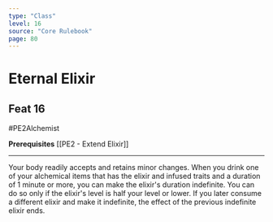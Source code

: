 ```yaml
---
type: "Class"
level: 16
source: "Core Rulebook"
page: 80
---
```

# Eternal Elixir
## Feat 16
#PE2Alchemist

**Prerequisites** [[PE2 - Extend Elixir]]

---
Your body readily accepts and retains minor changes. When you drink one of your alchemical items that has the elixir and infused traits and a duration of 1 minute or more, you can make the elixir's duration indefinite. You can do so only if the elixir's level is half your level or lower. If you later consume a different elixir and make it indefinite, the effect of the previous indefinite elixir ends.